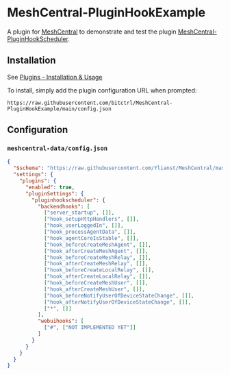 # MeshCentral-PluginHookExample

A plugin for [MeshCentral](https://github.com/Ylianst/MeshCentral) to demonstrate and test the plugin [MeshCentral-PluginHookScheduler](https://github.com/bitctrl/MeshCentral-PluginHookScheduler).

## Installation

See [Plugins - Installation & Usage](https://github.com/Ylianst/MeshCentral/blob/master/docs/docs/meshcentral/plugins.md)

To install, simply add the plugin configuration URL when prompted:
```
https://raw.githubusercontent.com/bitctrl/MeshCentral-PluginHookExample/main/config.json
```

## Configuration

### `meshcentral-data/config.json`
```json
{
  "$schema": "https://raw.githubusercontent.com/Ylianst/MeshCentral/master/meshcentral-config-schema.json",
  "settings": {
    "plugins": {
      "enabled": true,
      "pluginSettings": {
        "pluginhookscheduler": {
          "backendhooks": [
            ["server_startup", []],
            ["hook_setupHttpHandlers", []],
            ["hook_userLoggedIn", []],
            ["hook_processAgentData", []],
            ["hook_agentCoreIsStable", []],
            ["hook_beforeCreateMeshAgent", []],
            ["hook_afterCreateMeshAgent", []],
            ["hook_beforeCreateMeshRelay", []],
            ["hook_afterCreateMeshRelay", []],
            ["hook_beforeCreateLocalRelay", []],
            ["hook_afterCreateLocalRelay", []],
            ["hook_beforeCreateMeshUser", []],
            ["hook_afterCreateMeshUser", []],
            ["hook_beforeNotifyUserOfDeviceStateChange", []],
            ["hook_afterNotifyUserOfDeviceStateChange", []],
            ["*", []]
          ],
          "webuihooks": [
            ["#", ["NOT IMPLEMENTED YET"]]
          ]
        }
      }
    }
  }
}
```